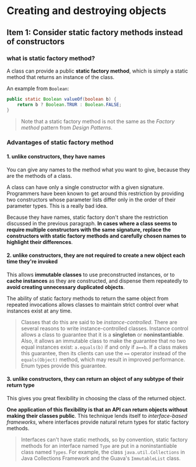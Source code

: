 # Creating and destroying objects

## Item 1: Consider static factory methods instead of constructors

### what is **static factory method**?

A class can provide a public **static factory method**, which is simply a static method that returns an instance of the class.

An example from `Boolean`:

```java
public static Boolean valueOf(boolean b) {
	return b ? Boolean.TRUR : Boolean.FALSE;}
```
> Note that a static factory method is not the same as the *Factory method* pattern from *Design Patterns*.

### Advantages of static factory method

#### 1. unlike constructors, they have names

You can give any names to the method what you want to give, because they are the methods of a class.

A class can have only a single constructor with a given signature. Programmers have been known to get around this restriction by providing two constructors whose parameter lists differ only in the order of their parameter types. This is a really bad idea.

Because they have names, static factory don't share the restriction discussed in the previous paragraph. **In cases where a class seems to require multiple constructors with the same signature, replace the constructors with static factory methods and carefully chosen names to highlight their differences**.  

#### 2. unlike constructors, they are not required to create a new object each time they're invoked

This allows **immutable classes** to use preconstructed instances, or to **cache instances** as they are constructed, and dispense them repeatedly to **avoid creating unnecessary duplicated objects**.

The ability of static factory methods to return the same object from repeated invocations allows classes to maintain strict control over what instances exist at any time.

> Classes that do this are said to be *instance-controlled*. There are several reasons to write instance-controlled classes. Instance control allows a class to guarantee that it is a **singleton** or **noninstantiable**. Also, it allows an immutable class to make the guarantee that no two equal instances exist: `a.equals(b)` if and only if `a==b`. If a class makes this guarantee, then its clients can use the `==` operator instead of the `equals(Object)` method, which may result in improved performance. Enum types provide this guarantee.

#### 3. unlike constructors, they can return an object of any subtype of their return type

This gives you great flexibility in choosing the class of the returned object.

**One application of this flexibility is that an API can return objects without making their classes public**. This technique lends itself to *interface-based frameworks*, where interfaces provide natural return types for static factory methods.

> Interfaces can't have static methods, so by convention, static factory methods for an interface named `Type` are put in a noninstantiable class named `Types`. For example, the class  `java.util.Collections` in Java Collections Framework and the Guava's `ImmutableList` class.

  